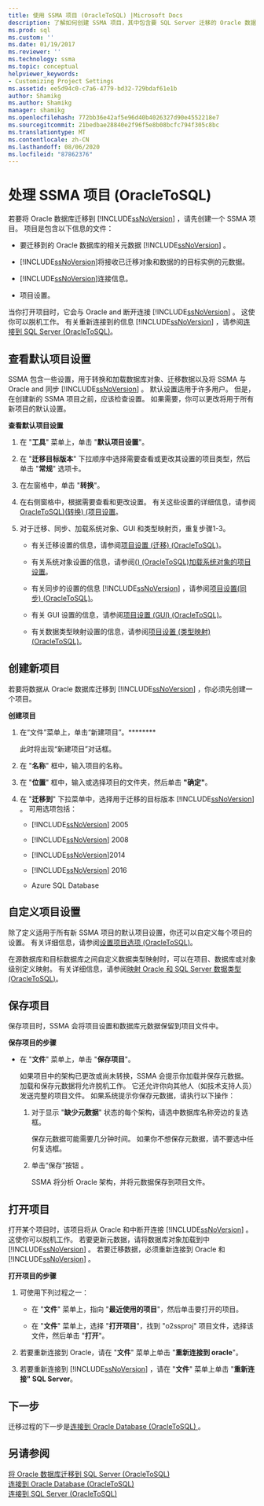 ```yaml
---
title: 使用 SSMA 项目 (OracleToSQL) |Microsoft Docs
description: 了解如何创建 SSMA 项目，其中包含要 SQL Server 迁移的 Oracle 数据库的元数据，以及设置和连接信息。
ms.prod: sql
ms.custom: ''
ms.date: 01/19/2017
ms.reviewer: ''
ms.technology: ssma
ms.topic: conceptual
helpviewer_keywords:
- Customizing Project Settings
ms.assetid: ee5d94c0-c7a6-4779-bd32-729bdaf61e1b
author: Shamikg
ms.author: Shamikg
manager: shamikg
ms.openlocfilehash: 772bb36e42af5e96d40b4026327d90e4552218e7
ms.sourcegitcommit: 21bedbae28840e2f96f5e8b08bcfc794f305c8bc
ms.translationtype: MT
ms.contentlocale: zh-CN
ms.lasthandoff: 08/06/2020
ms.locfileid: "87862376"
---
```

# <a name="working-with-ssma-projects-oracletosql"></a>处理 SSMA 项目 (OracleToSQL)
若要将 Oracle 数据库迁移到 [!INCLUDE[ssNoVersion](../../includes/ssnoversion-md.md)] ，请先创建一个 SSMA 项目。 项目是包含以下信息的文件：  
  
-   要迁移到的 Oracle 数据库的相关元数据 [!INCLUDE[ssNoVersion](../../includes/ssnoversion-md.md)] 。  
  
-   [!INCLUDE[ssNoVersion](../../includes/ssnoversion-md.md)]将接收已迁移对象和数据的的目标实例的元数据。  
  
-   [!INCLUDE[ssNoVersion](../../includes/ssnoversion-md.md)]连接信息。  
  
-   项目设置。  
  
当你打开项目时，它会与 Oracle and 断开连接 [!INCLUDE[ssNoVersion](../../includes/ssnoversion-md.md)] 。 这使你可以脱机工作。 有关重新连接到的信息 [!INCLUDE[ssNoVersion](../../includes/ssnoversion-md.md)] ，请参阅[连接到 SQL Server &#40;OracleToSQL&#41;](../../ssma/oracle/connecting-to-sql-server-oracletosql.md)。  
  
## <a name="reviewing-default-project-settings"></a>查看默认项目设置  
SSMA 包含一些设置，用于转换和加载数据库对象、迁移数据以及将 SSMA 与 Oracle and 同步 [!INCLUDE[ssNoVersion](../../includes/ssnoversion-md.md)] 。 默认设置适用于许多用户。 但是，在创建新的 SSMA 项目之前，应该检查设置。 如果需要，你可以更改将用于所有新项目的默认设置。  
  
**查看默认项目设置**  
  
1.  在 "**工具**" 菜单上，单击 "**默认项目设置**"。  
  
2.  在 "**迁移目标版本**" 下拉顺序中选择需要查看或更改其设置的项目类型，然后单击 "**常规**" 选项卡。  
  
3.  在左窗格中，单击 "**转换**"。  
  
4.  在右侧窗格中，根据需要查看和更改设置。 有关这些设置的详细信息，请参阅[OracleToSQL&#41;&#40;转换&#41; &#40;项目设置](../../ssma/oracle/project-settings-conversion-oracletosql.md)。  
  
5.  对于迁移、同步、加载系统对象、GUI 和类型映射页，重复步骤1-3。  
  
    -   有关迁移设置的信息，请参阅[项目设置 &#40;迁移&#41; &#40;OracleToSQL&#41;](../../ssma/oracle/project-settings-migration-oracletosql.md)。  
  
    -   有关系统对象设置的信息，请参阅[&#40;&#41; &#40;OracleToSQL&#41;加载系统对象的项目设置](../../ssma/oracle/project-settings-loading-system-objects-oracletosql.md)。  
  
    -   有关同步的设置的信息 [!INCLUDE[ssNoVersion](../../includes/ssnoversion-md.md)] ，请参阅[项目设置&#40;同步&#41; &#40;OracleToSQL&#41;](../../ssma/oracle/project-settings-synchronization-oracletosql.md)。  
  
    -   有关 GUI 设置的信息，请参阅[项目设置 &#40;GUI&#41; &#40;OracleToSQL&#41;](../../ssma/oracle/project-settings-gui-oracletosql.md)。  
  
    -   有关数据类型映射设置的信息，请参阅[项目设置 &#40;类型映射&#41; &#40;OracleToSQL&#41;](../../ssma/oracle/project-settings-type-mapping-oracletosql.md)。  
  
## <a name="creating-new-projects"></a>创建新项目  
若要将数据从 Oracle 数据库迁移到 [!INCLUDE[ssNoVersion](../../includes/ssnoversion-md.md)] ，你必须先创建一个项目。  
  
**创建项目**  
  
1.  在“文件”菜单上，单击“新建项目”。********  
  
    此时将出现“新建项目”对话框。  
  
2.  在 "**名称**" 框中，输入项目的名称。  
  
3.  在 "**位置**" 框中，输入或选择项目的文件夹，然后单击 **"确定"**。  
  
4.  在 "**迁移到**" 下拉菜单中，选择用于迁移的目标版本 [!INCLUDE[ssNoVersion](../../includes/ssnoversion-md.md)] 。 可用选项包括：  
  
    -   [!INCLUDE[ssNoVersion](../../includes/ssnoversion-md.md)] 2005  
  
    -   [!INCLUDE[ssNoVersion](../../includes/ssnoversion-md.md)] 2008  
  
    -   [!INCLUDE[ssNoVersion](../../includes/ssnoversion-md.md)]2014  
  
    -   [!INCLUDE[ssNoVersion](../../includes/ssnoversion-md.md)] 2016  
  
    -   Azure SQL Database  
  
## <a name="customizing-project-settings"></a>自定义项目设置  
除了定义适用于所有新 SSMA 项目的默认项目设置，你还可以自定义每个项目的设置。 有关详细信息，请参阅[设置项目选项 &#40;OracleToSQL&#41;](../../ssma/oracle/setting-project-options-oracletosql.md)。  
  
在源数据库和目标数据库之间自定义数据类型映射时，可以在项目、数据库或对象级别定义映射。 有关详细信息，请参阅[映射 Oracle 和 SQL Server 数据类型 &#40;OracleToSQL&#41;](../../ssma/oracle/mapping-oracle-and-sql-server-data-types-oracletosql.md)。  
  
## <a name="saving-projects"></a>保存项目  
保存项目时，SSMA 会将项目设置和数据库元数据保留到项目文件中。  
  
**保存项目的步骤**  
  
-   在 "**文件**" 菜单上，单击 "**保存项目**"。  
  
    如果项目中的架构已更改或尚未转换，SSMA 会提示你加载并保存元数据。 加载和保存元数据将允许脱机工作。 它还允许你向其他人（如技术支持人员）发送完整的项目文件。 如果系统提示你保存元数据，请执行以下操作：  
  
    1.  对于显示 "**缺少元数据**" 状态的每个架构，请选中数据库名称旁边的复选框。  
  
        保存元数据可能需要几分钟时间。 如果你不想保存元数据，请不要选中任何复选框。  
  
    2.  单击“保存”按钮  。  
  
        SSMA 将分析 Oracle 架构，并将元数据保存到项目文件。  
  
## <a name="opening-projects"></a>打开项目  
打开某个项目时，该项目将从 Oracle 和中断开连接 [!INCLUDE[ssNoVersion](../../includes/ssnoversion-md.md)] 。 这使你可以脱机工作。 若要更新元数据，请将数据库对象加载到中 [!INCLUDE[ssNoVersion](../../includes/ssnoversion-md.md)] 。 若要迁移数据，必须重新连接到 Oracle 和 [!INCLUDE[ssNoVersion](../../includes/ssnoversion-md.md)] 。  
  
**打开项目的步骤**  
  
1.  可使用下列过程之一：  
  
    -   在 "**文件**" 菜单上，指向 "**最近使用的项目**"，然后单击要打开的项目。  
  
    -   在 "**文件**" 菜单上，选择 "**打开项目**"，找到 "o2ssproj" 项目文件，选择该文件，然后单击 "**打开**"。  
  
2.  若要重新连接到 Oracle，请在 "**文件**" 菜单上单击 "**重新连接到 oracle**"。  
  
3.  若要重新连接到 [!INCLUDE[ssNoVersion](../../includes/ssnoversion-md.md)] ，请在 "**文件**" 菜单上单击 "**重新连接" SQL Server**。  
  
## <a name="next-step"></a>下一步  
迁移过程的下一步是[连接到 Oracle Database (OracleToSQL) ](https://msdn.microsoft.com/e276cdbf-3ebc-4ba8-b40d-a7a42befa2b6)。  
  
## <a name="see-also"></a>另请参阅  
[将 Oracle 数据库迁移到 SQL Server &#40;OracleToSQL&#41;](../../ssma/oracle/migrating-oracle-databases-to-sql-server-oracletosql.md)  
[连接到 Oracle Database &#40;OracleToSQL&#41;](../../ssma/oracle/connecting-to-oracle-database-oracletosql.md)  
[连接到 SQL Server &#40;OracleToSQL&#41;](../../ssma/oracle/connecting-to-sql-server-oracletosql.md)  
  
